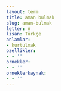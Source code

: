 ```yaml
---
layout: term
title: aman bulmak
slug: aman-bulmak
letter: A
lisan: Türkçe
anlamlar:
- kurtulmak
ozellikler:
- - ''
ornekler:
- - ''
orneklerkaynak:
- - ''
---
```

